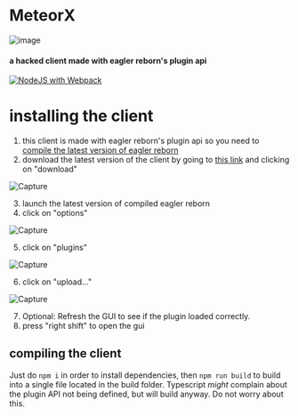 # MeteorX
![image](https://github.com/radmanplays/MeteorX-ts/assets/95340057/13185552-5715-4a81-b323-a82ebf559424)


#### a hacked client made with eagler reborn's plugin api
[![NodeJS with Webpack](https://github.com/radmanplays/MeteorX-ts/actions/workflows/webpack.yml/badge.svg)](https://github.com/radmanplays/MeteorX-ts/actions/workflows/webpack.yml)
# installing the client
1. this client is made with eagler reborn's plugin api so you need to [compile the latest version of eagler reborn](https://eaglerreborn.github.io/guide/#actually-compiling-the-client)
2. download the latest version of the client by going to [this link](https://github.com/radmanplays/MeteorX-ts/blob/main/latest_build/meteorx.js) and clicking on "download" 

![Capture](https://github.com/radmanplays/MeteorX-ts/assets/95340057/ae6544bd-44f0-46e3-970f-5853e4f071d6)


3. launch the latest version of compiled eagler reborn
4. click on "options"
   
![Capture](https://github.com/radmanplays/MeteorX-ts/assets/95340057/61756d5b-588a-4a69-944a-fbb99c4005f7)

5. click on "plugins"

![Capture](https://github.com/radmanplays/MeteorX-ts/assets/95340057/989f4a61-e07b-4d10-93a1-c91bb90c7ef4)

6. click on "upload..."

![Capture](https://github.com/radmanplays/MeteorX-ts/assets/95340057/29416c59-5578-4264-98a2-9ba569330438)

7. Optional: Refresh the GUI to see if the plugin loaded correctly.
8. press "right shift" to open the gui
## compiling the client
Just do `npm i` in order to install dependencies, then `npm run build` to build into a single file located in the build folder. 
Typescript *might* complain about the plugin API not being defined, but will build anyway. Do not worry about this.

